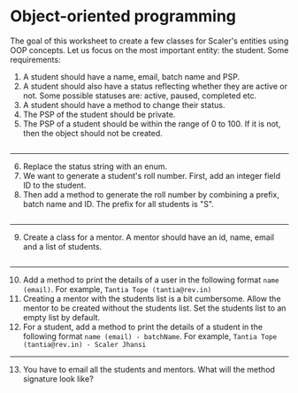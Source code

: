 # Object-oriented programming

The goal of this worksheet to create a few classes for Scaler's entities using OOP concepts. Let us focus on the most important entity: the student. Some requirements:
1. A student should have a name, email, batch name and PSP.
2. A student should also have a status reflecting whether they are active or not. Some possible statuses are: active, paused, completed etc. 
3. A student should have a method to change their status.
4. The PSP of the student should be private.
5. The PSP of a student should be within the range of 0 to 100. If it is not, then the object should not be created.

```
```

---

6. Replace the status string with an enum.
7. We want to generate a student's roll number. First, add an integer field ID to the student.
8.  Then add a method to generate the roll number by combining a prefix, batch name and ID. The prefix for all students is "S".

```
```
---

9. Create a class for a mentor. A mentor should have an id, name, email and a list of students.
```
```
---

10. Add a method to print the details of a user in the following format `name (email)`. For example, `Tantia Tope (tantia@rev.in)`
11. Creating a mentor with the students list is a bit cumbersome. Allow the mentor to be created without the students list. Set the students list to an empty list by default.
12. For a student, add a method to print the details of a student in the following format `name (email) - batchName`. For example, `Tantia Tope (tantia@rev.in) - Scaler Jhansi`

---
13.  You have to email all the students and mentors. What will the method signature look like?


